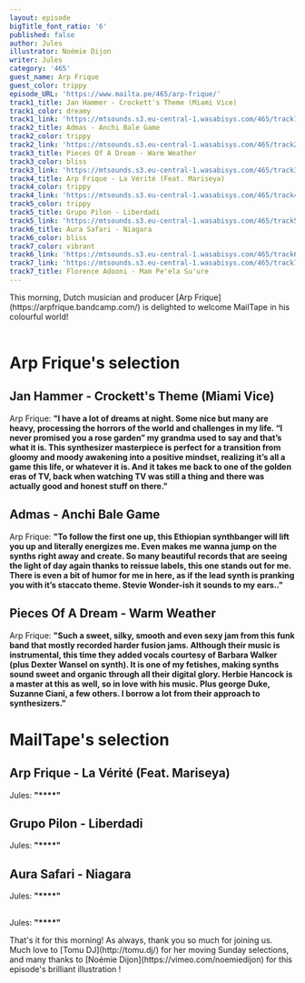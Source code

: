 ```yaml
---
layout: episode
bigTitle_font_ratio: '6'
published: false
author: Jules
illustrator: Noémie Dijon
writer: Jules
category: '465'
guest_name: Arp Frique
guest_color: trippy
episode_URL: 'https://www.mailta.pe/465/arp-frique/'
track1_title: Jan Hammer - Crockett's Theme (Miami Vice)
track1_color: dreamy
track1_link: 'https://mtsounds.s3.eu-central-1.wasabisys.com/465/track1.mp3'
track2_title: Admas - Anchi Bale Game
track2_color: trippy
track2_link: 'https://mtsounds.s3.eu-central-1.wasabisys.com/465/track2.mp3'
track3_title: Pieces Of A Dream - Warm Weather
track3_color: bliss
track3_link: 'https://mtsounds.s3.eu-central-1.wasabisys.com/465/track3.mp3'
track4_title: Arp Frique - La Vérité (Feat. Mariseya)
track4_color: trippy
track4_link: 'https://mtsounds.s3.eu-central-1.wasabisys.com/465/track4.mp3'
track5_color: trippy
track5_title: Grupo Pilon - Liberdadi
track5_link: 'https://mtsounds.s3.eu-central-1.wasabisys.com/465/track5.mp3'
track6_title: Aura Safari - Niagara
track6_color: bliss
track7_color: vibrant
track6_link: 'https://mtsounds.s3.eu-central-1.wasabisys.com/465/track6.mp3'
track7_link: 'https://mtsounds.s3.eu-central-1.wasabisys.com/465/track7.mp3'
track7_title: Florence Adooni - Mam Pe'ela Su'ure
---
```

<p id="introduction"> This morning, Dutch musician and producer [Arp Frique](https://arpfrique.bandcamp.com/) is delighted to welcome MailTape in his colourful world! 
<br><br>

</p>


# Arp Frique's selection

## Jan Hammer - Crockett's Theme (Miami Vice)
Arp Frique: **"**I have a lot of dreams at night. Some nice but many are heavy, processing the horrors of the world and challenges in my life. “I never promised you a rose garden” my grandma used to say and that’s what it is. This synthesizer masterpiece is perfect for a transition from gloomy and moody awakening into a positive mindset, realizing it’s all a game this life, or whatever it is. And it takes me back to one of the golden eras of TV, back when watching TV was still a thing and there was actually good and honest stuff on there.**"**

## Admas - Anchi Bale Game
Arp Frique: **"**To follow the first one up, this Ethiopian synthbanger will lift you up and literally energizes me. Even makes me wanna jump on the synths right away and create. So many beautiful records that are seeing the light of day again thanks to reissue labels, this one stands out for me. There is even a bit of humor for me in here, as if the lead synth is pranking you with it’s staccato theme. Stevie Wonder-ish it sounds to my ears..**"**

## Pieces Of A Dream - Warm Weather
Arp Frique: **"**Such a sweet, silky, smooth and even sexy jam from this funk band that mostly recorded harder fusion jams. Although their music is instrumental, this time they added vocals courtesy of Barbara Walker (plus Dexter Wansel on synth). It is one of my fetishes, making synths sound sweet and organic through all their digital glory. Herbie Hancock is a master at this as well, so in love with his music. Plus george Duke, Suzanne Ciani, a few others. I borrow a lot from their approach to synthesizers.**"**


# MailTape's selection

## Arp Frique - La Vérité (Feat. Mariseya)
Jules: **"****"**

## Grupo Pilon - Liberdadi
Jules: **"****"**

## Aura Safari - Niagara
Jules: **"****"**

## 
Jules: **"****"**


<p id="outroduction">That's it for this morning! As always, thank you so much for joining us. Much love to [Tomu DJ](http://tomu.dj/) for her moving Sunday selections, and many thanks to [Noémie Dijon](https://vimeo.com/noemiedijon) for this episode's brilliant illustration !</p>
